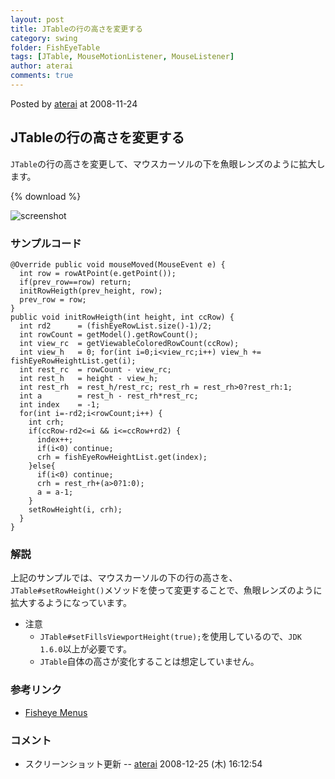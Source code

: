 ```yaml
---
layout: post
title: JTableの行の高さを変更する
category: swing
folder: FishEyeTable
tags: [JTable, MouseMotionListener, MouseListener]
author: aterai
comments: true
---
```


Posted by [aterai](http://terai.xrea.jp/aterai.html) at 2008-11-24

## JTableの行の高さを変更する
`JTable`の行の高さを変更して、マウスカーソルの下を魚眼レンズのように拡大します。

{% download %}

![screenshot](https://lh5.googleusercontent.com/_9Z4BYR88imo/TQTMw3Q5yMI/AAAAAAAAAZs/0O7lUunN9Rw/s800/FishEyeTable.png)

### サンプルコード
<pre class="prettyprint"><code>@Override public void mouseMoved(MouseEvent e) {
  int row = rowAtPoint(e.getPoint());
  if(prev_row==row) return;
  initRowHeigth(prev_height, row);
  prev_row = row;
}
public void initRowHeigth(int height, int ccRow) {
  int rd2      = (fishEyeRowList.size()-1)/2;
  int rowCount = getModel().getRowCount();
  int view_rc  = getViewableColoredRowCount(ccRow);
  int view_h   = 0; for(int i=0;i&lt;view_rc;i++) view_h += fishEyeRowHeightList.get(i);
  int rest_rc  = rowCount - view_rc;
  int rest_h   = height - view_h;
  int rest_rh  = rest_h/rest_rc; rest_rh = rest_rh&gt;0?rest_rh:1;
  int a        = rest_h - rest_rh*rest_rc;
  int index    = -1;
  for(int i=-rd2;i&lt;rowCount;i++) {
    int crh;
    if(ccRow-rd2&lt;=i &amp;&amp; i&lt;=ccRow+rd2) {
      index++;
      if(i&lt;0) continue;
      crh = fishEyeRowHeightList.get(index);
    }else{
      if(i&lt;0) continue;
      crh = rest_rh+(a&gt;0?1:0);
      a = a-1;
    }
    setRowHeight(i, crh);
  }
}
</code></pre>

### 解説
上記のサンプルでは、マウスカーソルの下の行の高さを、`JTable#setRowHeight()`メソッドを使って変更することで、魚眼レンズのように拡大するようになっています。

- 注意
    - `JTable#setFillsViewportHeight(true);`を使用しているので、`JDK 1.6.0`以上が必要です。
    - `JTable`自体の高さが変化することは想定していません。

<!-- dummy comment line for breaking list -->

### 参考リンク
- [Fisheye Menus](http://www.cs.umd.edu/hcil/fisheyemenu/)

<!-- dummy comment line for breaking list -->

### コメント
- スクリーンショット更新 -- [aterai](http://terai.xrea.jp/aterai.html) 2008-12-25 (木) 16:12:54

<!-- dummy comment line for breaking list -->

